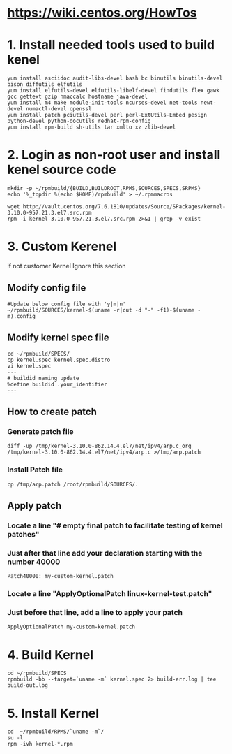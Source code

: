 # https://wiki.centos.org/HowTos

# 1. Install needed tools used to build kenel
```
yum install asciidoc audit-libs-devel bash bc binutils binutils-devel bison diffutils elfutils
yum install elfutils-devel elfutils-libelf-devel findutils flex gawk gcc gettext gzip hmaccalc hostname java-devel
yum install m4 make module-init-tools ncurses-devel net-tools newt-devel numactl-devel openssl
yum install patch pciutils-devel perl perl-ExtUtils-Embed pesign python-devel python-docutils redhat-rpm-config
yum install rpm-build sh-utils tar xmlto xz zlib-devel
```
# 2. Login as non-root user and install kenel source code
```
mkdir -p ~/rpmbuild/{BUILD,BUILDROOT,RPMS,SOURCES,SPECS,SRPMS}
echo '%_topdir %(echo $HOME)/rpmbuild' > ~/.rpmmacros

wget http://vault.centos.org/7.6.1810/updates/Source/SPackages/kernel-3.10.0-957.21.3.el7.src.rpm
rpm -i kernel-3.10.0-957.21.3.el7.src.rpm 2>&1 | grep -v exist
```

# 3. Custom Kerenel
if not customer Kernel Ignore this section
## Modify config file
```
#Update below config file with 'y|m|n'
~/rpmbuild/SOURCES/kernel-$(uname -r|cut -d "-" -f1)-$(uname -m).config
```

## Modify kernel spec file
```
cd ~/rpmbuild/SPECS/
cp kernel.spec kernel.spec.distro
vi kernel.spec
---
# buildid naming update
%define buildid .your_identifier 
---
```
## How to create patch
### Generate patch file
```
diff -up /tmp/kernel-3.10.0-862.14.4.el7/net/ipv4/arp.c_org /tmp/kernel-3.10.0-862.14.4.el7/net/ipv4/arp.c >/tmp/arp.patch
```
### Install Patch file
```
cp /tmp/arp.patch /root/rpmbuild/SOURCES/.
```
## Apply patch
### Locate a line "# empty final patch to facilitate testing of kernel patches"
### Just after that line add your declaration starting with the number 40000
```
Patch40000: my-custom-kernel.patch
```
### Locate a line "ApplyOptionalPatch linux-kernel-test.patch"
### Just before that line, add a line to apply your patch
```
ApplyOptionalPatch my-custom-kernel.patch
```
# 4. Build Kernel
```
cd ~/rpmbuild/SPECS
rpmbuild -bb --target=`uname -m` kernel.spec 2> build-err.log | tee build-out.log
```
# 5. Install Kernel
```
cd  ~/rpmbuild/RPMS/`uname -m`/
su -l 
rpm -ivh kernel-*.rpm
```
